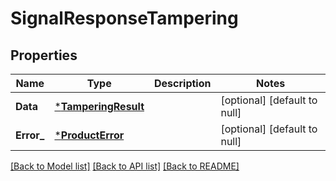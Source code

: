 # SignalResponseTampering

## Properties
Name | Type | Description | Notes
------------ | ------------- | ------------- | -------------
**Data** | [***TamperingResult**](TamperingResult.md) |  | [optional] [default to null]
**Error_** | [***ProductError**](ProductError.md) |  | [optional] [default to null]

[[Back to Model list]](../README.md#documentation-for-models) [[Back to API list]](../README.md#documentation-for-api-endpoints) [[Back to README]](../README.md)

